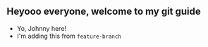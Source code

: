 ## Heyooo everyone, welcome to my git guide

- Yo, Johnny here!
- I'm adding this from `feature-branch`